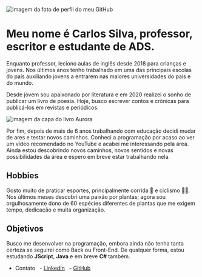 ![imagem da foto de perfil do meu GitHub](https://avatars.githubusercontent.com/u/159199472?v=4)
# Meu nome é Carlos Silva, professor, escritor e estudante de ADS.  
Enquanto professor, leciono aulas de inglês desde 2018 para crianças e jovens. Nos últimos anos tenho trabalhado em uma das principais escolas do país auxiliando jovens a entrarem nas maiores universidades do país e do mundo. 

Desde jovem sou apaixonado por literatura e em 2020 realizei o sonho de publicar um livro de poesia. Hoje, busco escrever contos e crônicas para publicá-los em revistas e periódicos.  

![imagem da capa do livro Aurora](https://www.editorapenalux.com.br/loja/image/cache/catalog/3D%202021/aurora-3d-228x228.png)

Por fim, depois de mais de 6 anos trabalhando com educação decidi mudar de ares e testar novos caminhos. Conheci a programação por acaso ao ver um vídeo recomendado no YouTube e acabei me interessando pela área. Ainda estou descobrindo novos caminhos, novos sentidos e novas possibilidades da área e espero em breve estar trabalhando nela.

## Hobbies
Gosto muito de praticar esportes, principalmente corrida 🏃 e ciclismo 🚴‍♂️. Nos últimos meses descobri uma paixão por plantas; agora sou orgulhosamente dono de 60 espécies diferentes de plantas que me exigem tempo, dedicação e muita organização. 

## Objetivos
Busco me desenvolver na programação, embora ainda não tenha tanta certeza se seguirei como Back ou Front-End. De qualquer forma, estou estudando **JScript**, **Java** e em breve **C#** também. 

- Contato 
  - [LinkedIn](https://www.linkedin.com/in/carlos-silva-1a8445293/)
  - [GitHub](https://www.github.com/CarlosVLSilva)
